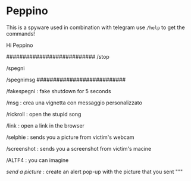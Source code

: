 # Peppino
This is a spyware used in combination with telegram
use <code>/help</code> to get the commands!

Hi Peppino
  
###########################
/stop

/spegni

/spegnimsg <text>
###########################

/fakespegni : fake shutdown for 5 seconds

/msg <message> : crea una vignetta con messaggio personalizzato

/rickroll : open the stupid song

/link <url> : open a link in the browser

/selphie : sends you a picture from victim's webcam

/screenshot : sends you a screenshot from victim's macine

/ALTF4 : you can imagine

*send a picture* : create an alert pop-up with the picture that you sent
"""
